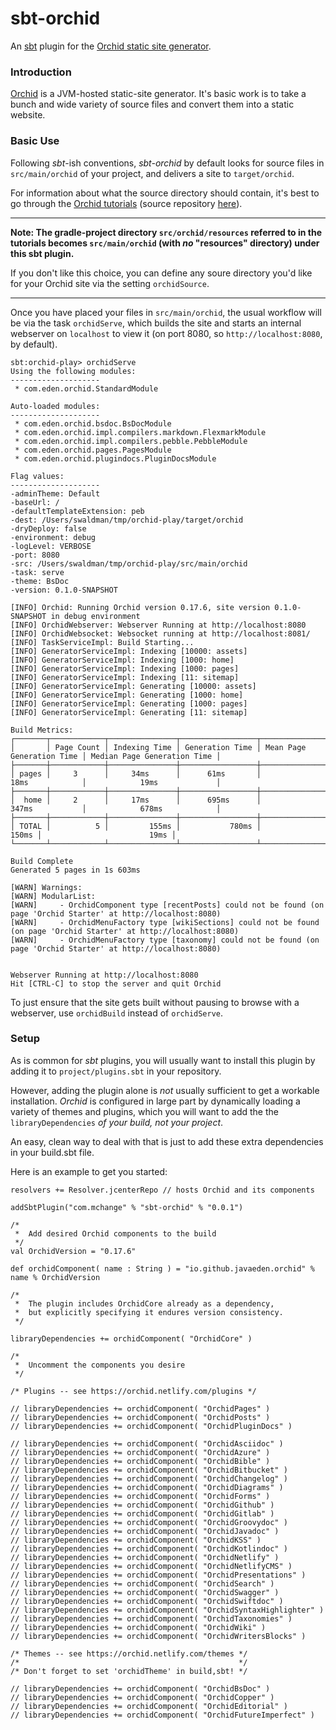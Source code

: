 # sbt-orchid

An [sbt](https://www.scala-sbt.org/) plugin for the [Orchid static site generator](https://orchid.netlify.com/).

### Introduction

[Orchid](https://orchid.netlify.com/) is a JVM-hosted static-site generator. It's basic work is to take a bunch
and wide variety of source files and convert them into a static website.

### Basic Use

Following _sbt_-ish conventions, _sbt-orchid_ by default looks for source files in `src/main/orchid` of your project,
and delivers a site to `target/orchid`.

For information about what the source directory should contain, it's best to go through the [Orchid tutorials](https://orchid.netlify.com/wiki/learn) (source repository [here](https://github.com/JavaEden/OrchidTutorials)).

---

**Note: The gradle-project directory `src/orchid/resources` referred to in the tutorials becomes `src/main/orchid` (with _no_ "resources" directory) under this sbt plugin.**

If you don't like this choice, you can define any soure directory you'd like for your Orchid site via the setting `orchidSource`.

---

Once you have placed your files in `src/main/orchid`, the usual workflow will be via the task `orchidServe`, which builds the site
and starts an internal webserver on `localhost` to view it (on port 8080, so `http://localhost:8080`, by default).

```
sbt:orchid-play> orchidServe
Using the following modules: 
--------------------
 * com.eden.orchid.StandardModule

Auto-loaded modules: 
--------------------
 * com.eden.orchid.bsdoc.BsDocModule
 * com.eden.orchid.impl.compilers.markdown.FlexmarkModule
 * com.eden.orchid.impl.compilers.pebble.PebbleModule
 * com.eden.orchid.pages.PagesModule
 * com.eden.orchid.plugindocs.PluginDocsModule

Flag values: 
--------------------
-adminTheme: Default
-baseUrl: /
-defaultTemplateExtension: peb
-dest: /Users/swaldman/tmp/orchid-play/target/orchid
-dryDeploy: false
-environment: debug
-logLevel: VERBOSE
-port: 8080
-src: /Users/swaldman/tmp/orchid-play/src/main/orchid
-task: serve
-theme: BsDoc
-version: 0.1.0-SNAPSHOT

[INFO] Orchid: Running Orchid version 0.17.6, site version 0.1.0-SNAPSHOT in debug environment
[INFO] OrchidWebserver: Webserver Running at http://localhost:8080
[INFO] OrchidWebsocket: Websocket running at http://localhost:8081/
[INFO] TaskServiceImpl: Build Starting...
[INFO] GeneratorServiceImpl: Indexing [10000: assets]
[INFO] GeneratorServiceImpl: Indexing [1000: home]
[INFO] GeneratorServiceImpl: Indexing [1000: pages]
[INFO] GeneratorServiceImpl: Indexing [11: sitemap]
[INFO] GeneratorServiceImpl: Generating [10000: assets]
[INFO] GeneratorServiceImpl: Generating [1000: home]
[INFO] GeneratorServiceImpl: Generating [1000: pages]
[INFO] GeneratorServiceImpl: Generating [11: sitemap]

Build Metrics: 
┌───────┬────────────┬───────────────┬─────────────────┬───────────────────────────┬─────────────────────────────┐
│       │ Page Count │ Indexing Time │ Generation Time │ Mean Page Generation Time │ Median Page Generation Time │
├───────┼────────────┼───────────────┼─────────────────┼───────────────────────────┼─────────────────────────────┤
│ pages │     3      │     34ms      │      61ms       │           18ms            │            19ms             │
├───────┼────────────┼───────────────┼─────────────────┼───────────────────────────┼─────────────────────────────┤
│  home │     2      │     17ms      │      695ms      │           347ms           │            678ms            │
├───────┼────────────┼───────────────┼─────────────────┼───────────────────────────┼─────────────────────────────┤
│ TOTAL │          5 │         155ms │           780ms │                     150ms │                        19ms │
└───────┴────────────┴───────────────┴─────────────────┴───────────────────────────┴─────────────────────────────┘

Build Complete
Generated 5 pages in 1s 603ms

[WARN] Warnings:
[WARN] ModularList: 
[WARN]     - OrchidComponent type [recentPosts] could not be found (on page 'Orchid Starter' at http://localhost:8080)
[WARN]     - OrchidMenuFactory type [wikiSections] could not be found (on page 'Orchid Starter' at http://localhost:8080)
[WARN]     - OrchidMenuFactory type [taxonomy] could not be found (on page 'Orchid Starter' at http://localhost:8080)


Webserver Running at http://localhost:8080
Hit [CTRL-C] to stop the server and quit Orchid

```

To just ensure that the site gets built without pausing to browse with a webserver, use `orchidBuild` instead of `orchidServe`.

### Setup

As is common for _sbt_ plugins, you will usually want to install this plugin by adding it to `project/plugins.sbt` in your
repository.

However, adding the plugin alone is _not_ usually sufficient to get a workable installation. _Orchid_ is configured in large part
by dynamically loading a variety of themes and plugins, which you will want to add the the `libraryDependencies` _of your build, not your project_.

An easy, clean way to deal with that is just to add these extra dependencies in your build.sbt file.

Here is an example to get you started:

```
resolvers += Resolver.jcenterRepo // hosts Orchid and its components

addSbtPlugin("com.mchange" % "sbt-orchid" % "0.0.1")

/*
 *  Add desired Orchid components to the build
 */
val OrchidVersion = "0.17.6"

def orchidComponent( name : String ) = "io.github.javaeden.orchid" % name % OrchidVersion

/*
 *  The plugin includes OrchidCore already as a dependency,
 *  but explicitly specifying it endures version consistency.
 */
 
libraryDependencies += orchidComponent( "OrchidCore" )

/*
 *  Uncomment the components you desire
 */

/* Plugins -- see https://orchid.netlify.com/plugins */

// libraryDependencies += orchidComponent( "OrchidPages" )
// libraryDependencies += orchidComponent( "OrchidPosts" )
// libraryDependencies += orchidComponent( "OrchidPluginDocs" )

// libraryDependencies += orchidComponent( "OrchidAsciidoc" )
// libraryDependencies += orchidComponent( "OrchidAzure" )
// libraryDependencies += orchidComponent( "OrchidBible" )
// libraryDependencies += orchidComponent( "OrchidBitbucket" )
// libraryDependencies += orchidComponent( "OrchidChangelog" )
// libraryDependencies += orchidComponent( "OrchidDiagrams" )
// libraryDependencies += orchidComponent( "OrchidForms" )
// libraryDependencies += orchidComponent( "OrchidGithub" )
// libraryDependencies += orchidComponent( "OrchidGitlab" )
// libraryDependencies += orchidComponent( "OrchidGroovydoc" )
// libraryDependencies += orchidComponent( "OrchidJavadoc" )
// libraryDependencies += orchidComponent( "OrchidKSS" )
// libraryDependencies += orchidComponent( "OrchidKotlindoc" )
// libraryDependencies += orchidComponent( "OrchidNetlify" )
// libraryDependencies += orchidComponent( "OrchidNetlifyCMS" )
// libraryDependencies += orchidComponent( "OrchidPresentations" )
// libraryDependencies += orchidComponent( "OrchidSearch" )
// libraryDependencies += orchidComponent( "OrchidSwagger" )
// libraryDependencies += orchidComponent( "OrchidSwiftdoc" )
// libraryDependencies += orchidComponent( "OrchidSyntaxHighlighter" )
// libraryDependencies += orchidComponent( "OrchidTaxonomies" )
// libraryDependencies += orchidComponent( "OrchidWiki" )
// libraryDependencies += orchidComponent( "OrchidWritersBlocks" )

/* Themes -- see https://orchid.netlify.com/themes */
/*                                                 */
/* Don't forget to set 'orchidTheme' in build,sbt! */

// libraryDependencies += orchidComponent( "OrchidBsDoc" )
// libraryDependencies += orchidComponent( "OrchidCopper" )
// libraryDependencies += orchidComponent( "OrchidEditorial" )
// libraryDependencies += orchidComponent( "OrchidFutureImperfect" )

```



